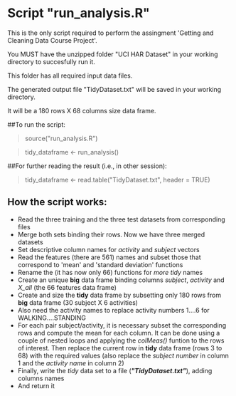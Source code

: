 # Script "run_analysis.R"

This is the only script required to perform the assingment 'Getting and Cleaning Data Course Project'.

You MUST have the unzipped folder "UCI HAR Dataset" in your working directory to succesfully run it.

This folder has all required input data files.

The generated output file "TidyDataset.txt" will be saved in your working directory.

It will be a 180 rows X 68 columns size data frame.
 
##To run the script:

> source("run_analysis.R")

> tidy_dataframe <- run_analysis()

##For further reading the result (i.e., in other session):

> tidy_dataframe <- read.table("TidyDataset.txt", header = TRUE)

## How the script works:

* Read the three training and the three test datasets from corresponding files
* Merge both sets binding their rows. Now we have three merged datasets
* Set descriptive column names for _activity_ and _subject_ vectors
* Read the features (there are 561) names and subset those that correspond to 'mean' and 'standard deviation' functions
* Rename the (it has now only 66) functions for _more tidy_ names
* Create an unique __big__ data frame binding columns _subject_, _activity_ and _X\_all_ (the 66 features data frame)
* Create and size the __tidy__ data frame by subsetting only 180 rows from __big__ data frame (30 subject X 6 activities)
* Also need the activity names to replace activity numbers 1....6 for WALKING....STANDING
* For each pair subject/activity, it is necessary subset the corresponding rows and compute the mean for each column. It can be done using a couple of nested loops and applying the _colMeas()_ funtion to the rows of interest. Then replace the current row in __tidy__ data frame (rows 3 to 68) with the required values (also replace the _subject number_ in column 1 and the _activity name_ in column 2)
* Finally, write the _tidy_ data set to a file (___"TidyDataset.txt"___), adding columns names
* And return it
 



